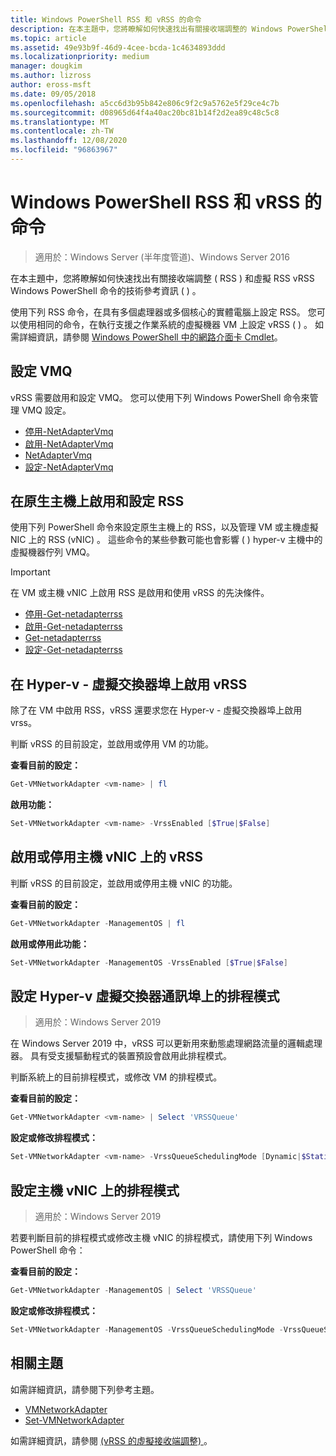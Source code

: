 ```yaml
---
title: Windows PowerShell RSS 和 vRSS 的命令
description: 在本主題中，您將瞭解如何快速找出有關接收端調整的 Windows PowerShell 命令的技術參考資訊 (RSS) 和虛擬 RSS (vRSS) 。
ms.topic: article
ms.assetid: 49e93b9f-46d9-4cee-bcda-1c4634893ddd
ms.localizationpriority: medium
manager: dougkim
ms.author: lizross
author: eross-msft
ms.date: 09/05/2018
ms.openlocfilehash: a5cc6d3b95b842e806c9f2c9a5762e5f29ce4c7b
ms.sourcegitcommit: d08965d64f4a40ac20bc81b14f2d2ea89c48c5c8
ms.translationtype: MT
ms.contentlocale: zh-TW
ms.lasthandoff: 12/08/2020
ms.locfileid: "96863967"
---
```

# <a name="windows-powershell-commands-for-rss-and-vrss"></a>Windows PowerShell RSS 和 vRSS 的命令

>適用於：Windows Server (半年度管道)、Windows Server 2016

在本主題中，您將瞭解如何快速找出有關接收端調整 \( RSS \) 和虛擬 RSS vRSS Windows PowerShell 命令的技術參考資訊 \( \) 。

使用下列 RSS 命令，在具有多個處理器或多個核心的實體電腦上設定 RSS。 您可以使用相同的命令，在執行支援之作業系統的虛擬機器 VM 上設定 vRSS \( \) 。 如需詳細資訊，請參閱 [Windows PowerShell 中的網路介面卡 Cmdlet](/powershell/module/netadapter/)。

## <a name="configure-vmq"></a>設定 VMQ

vRSS 需要啟用和設定 VMQ。 您可以使用下列 Windows PowerShell 命令來管理 VMQ 設定。

- [停用-NetAdapterVmq](/powershell/module/netadapter/disable-netadaptervmq)
- [啟用-NetAdapterVmq](/powershell/module/netadapter/enable-netadaptervmq)
- [NetAdapterVmq](/powershell/module/netadapter/get-netadaptervmq)
- [設定-NetAdapterVmq](/powershell/module/netadapter/set-netadaptervmq)

## <a name="enable-and-configure-rss-on-a-native-host"></a>在原生主機上啟用和設定 RSS

使用下列 PowerShell 命令來設定原生主機上的 RSS，以及管理 VM 或主機虛擬 NIC 上的 RSS (vNIC) 。 這些命令的某些參數可能也會影響 \( \) hyper-v 主機中的虛擬機器佇列 VMQ。

>[!IMPORTANT]
>在 VM 或主機 vNIC 上啟用 RSS 是啟用和使用 vRSS 的先決條件。

- [停用-Get-netadapterrss](/powershell/module/netadapter/disable-netadapterrss)
- [啟用-Get-netadapterrss](/powershell/module/netadapter/enable-netadapterrss)
- [Get-netadapterrss](/powershell/module/netadapter/get-netadapterrss)
- [設定-Get-netadapterrss](/powershell/module/netadapter/Set-NetAdapterRss)

## <a name="enable-vrss-on-the-hyper-v-virtual-switch-port"></a>在 Hyper-v \- 虛擬交換器埠上啟用 vRSS

除了在 VM 中啟用 RSS，vRSS 還要求您在 Hyper-v \- 虛擬交換器埠上啟用 vrss。

判斷 vRSS 的目前設定，並啟用或停用 VM 的功能。

   **查看目前的設定：**

   ```PowerShell
   Get-VMNetworkAdapter <vm-name> | fl
   ```

   **啟用功能：**

   ```PowerShell
   Set-VMNetworkAdapter <vm-name> -VrssEnabled [$True|$False]
   ```

## <a name="enable-or-disable-vrss-on-a-host-vnic"></a>啟用或停用主機 vNIC 上的 vRSS

判斷 vRSS 的目前設定，並啟用或停用主機 vNIC 的功能。

   **查看目前的設定：**

   ```PowerShell
   Get-VMNetworkAdapter -ManagementOS | fl
   ```

   **啟用或停用此功能：**

   ```PowerShell
   Set-VMNetworkAdapter -ManagementOS -VrssEnabled [$True|$False]
   ```

## <a name="configure-the-scheduling-mode-on-the-hyper-v-virtual-switch-port"></a>設定 Hyper-v 虛擬交換器通訊埠上的排程模式
>適用於：Windows Server 2019

在 Windows Server 2019 中，vRSS 可以更新用來動態處理網路流量的邏輯處理器。  具有受支援驅動程式的裝置預設會啟用此排程模式。

判斷系統上的目前排程模式，或修改 VM 的排程模式。

   **查看目前的設定：**

   ```PowerShell
   Get-VMNetworkAdapter <vm-name> | Select 'VRSSQueue'
   ```

   **設定或修改排程模式：**

   ```PowerShell
   Set-VMNetworkAdapter <vm-name> -VrssQueueSchedulingMode [Dynamic|$StaticVrss|StaticVMQ]
   ```

## <a name="configure-the-scheduling-mode-on-a-host-vnic"></a>設定主機 vNIC 上的排程模式
>適用於：Windows Server 2019

若要判斷目前的排程模式或修改主機 vNIC 的排程模式，請使用下列 Windows PowerShell 命令：

   **查看目前的設定：**

   ```PowerShell
   Get-VMNetworkAdapter -ManagementOS | Select 'VRSSQueue'
   ```

   **設定或修改排程模式：**

   ```PowerShell
   Set-VMNetworkAdapter -ManagementOS -VrssQueueSchedulingMode -VrssQueueSchedulingMode [Dynamic|$StaticVrss|StaticVMQ]
   ```


## <a name="related-topics"></a>相關主題
如需詳細資訊，請參閱下列參考主題。

- [VMNetworkAdapter](/powershell/module/hyper-v/get-vmnetworkadapter)
- [Set-VMNetworkAdapter](/powershell/module/hyper-v/set-vmnetworkadapter)

如需詳細資訊，請參閱 [ (vRSS 的虛擬接收端調整) ](vrss-top.md)。

